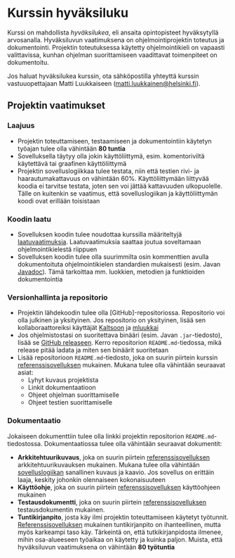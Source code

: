 # Kurssin hyväksiluku

Kurssi on mahdollista _hyväksilukea_, eli ansaita opintopisteet hyväksytyllä arvosanalla. Hyväksiluvun vaatimuksena on ohjelmointiprojektin toteutus ja dokumentointi. Projektin toteutuksessa käytetty ohjelmointikieli on vapaasti valittavissa, kunhan ohjelman suorittamiseen vaadittavat toimenpiteet on dokumentoitu.

Jos haluat hyväksilukea kurssin, ota sähköpostilla yhteyttä kurssin vastuuopettajaan Matti Luukkaiseen (matti.luukkainen@helsinki.fi).

## Projektin vaatimukset

### Laajuus

- Projektin toteuttamiseen, testaamiseen ja dokumentointiin käytetyn työajan tulee olla vähintään **80 tuntia**
- Sovelluksella täytyy olla jokin käyttöliittymä, esim. komentoriviltä käytettävä tai graafinen käyttöliittymä
- Projektin sovelluslogiikkaa tulee testata, niin että testien rivi- ja haarautumakattavuus on vähintään 60%. Käyttöliittymään liittyvää koodia ei tarvitse testata, joten sen voi jättää kattavuuden ulkopuolelle. Tälle on kuitenkin se vaatimus, että sovelluslogiikan ja käyttöliittymän koodi ovat erillään toisistaan

### Koodin laatu

- Sovelluksen koodin tulee noudottaa kurssilla määriteltyjä [laatuvaatimuksia](./koodin_laatuvaatimukset.md). Laatuvaatimuksia saattaa joutua soveltamaan ohjelmointikielestä riippuen
- Sovelluksen koodin tulee olla suurimmilta osin kommenttien avulla dokumentoituta ohjelmointikielen standardien mukaisesti (esim. Javan [Javadoc](https://en.wikipedia.org/wiki/Javadoc)). Tämä tarkoittaa mm. luokkien, metodien ja funktioiden dokumentointia

### Versionhallinta ja repositorio

- Projektin lähdekoodin tulee olla [GitHub]-repositoriossa. Repositorio voi olla julkinen ja yksityinen. Jos repositorio on yksityinen, lisää sen kollaboraattoreiksi käyttäjät [Kaltsoon](https://github.com/Kaltsoon) ja [mluukkai](https://github.com/mluukkai)
- Jos ohjelmistostasi on suoritettava binääri (esim. Javan `.jar`-tiedosto), lisää se [GitHub releaseen](https://docs.github.com/en/free-pro-team@latest/github/administering-a-repository/managing-releases-in-a-repository). Kerro repositorion `README.md`-tiedossa, mikä release pitää ladata ja miten sen binäärit suoritetaan
- Lisää repositorioon `README.md`-tiedosto, joka on suurin piirtein kurssin [referenssisovelluksen](https://github.com/mluukkai/OtmTodoApp/blob/master/README.md) mukainen. Mukana tulee olla vähintään seuraavat asiat:
  - Lyhyt kuvaus projektista
  - Linkit dokumentaatioon
  - Ohjeet ohjelman suorittamiselle
  - Ohjeet testien suorittamiselle

### Dokumentaatio

Jokaiseen dokumenttiin tulee olla linkki projektin repositorion `README.md`-tiedostossa. Dokumentaatiossa tulee olla vähintään seuraavat dokumentit: 

- **Arkkitehtuurikuvaus**, joka on suurin piirtein [referenssisovelluksen](https://github.com/mluukkai/OtmTodoApp/blob/master/dokumentaatio/arkkitehtuuri.md) arkkitehtuurikuvauksen mukainen. Mukana tulee olla vähintään [sovelluslogiikan](https://github.com/mluukkai/OtmTodoApp/blob/master/dokumentaatio/arkkitehtuuri.md#sovelluslogiikka) sanallinen kuvaus ja kaavio. Jos sovellus on erittäin laaja, keskity johonkin olennaiseen kokonaisuuteen
- **Käyttöohje**, joka on suurin piirtein [referenssisovelluksen](https://github.com/mluukkai/OtmTodoApp/blob/master/dokumentaatio/kayttoohje.md) käyttöohjeen mukainen
- **Testausdokumentti**, joka on suurin piirtein [referenssisovelluksen](https://github.com/mluukkai/OtmTodoApp/blob/master/dokumentaatio/testaus.md) testausdokumentin mukainen.
- **Tuntikirjanpito**, josta käy ilmi projektin toteuttamiseen käytetyt työtunnit. [Referenssisovelluksen](https://github.com/mluukkai/OtmTodoApp/blob/master/dokumentaatio/tuntikirjanpito.md) mukainen tuntikirjanpito on ihanteellinen, mutta myös karkeampi taso käy. Tärkeintä on, että tutkikirjanpidosta ilmenee, mihin osa-alueeseen työaikaa on käytetty ja kuinka paljon. Muista, että hyväksiluvun vaatimuksena on vähintään **80 työtuntia**